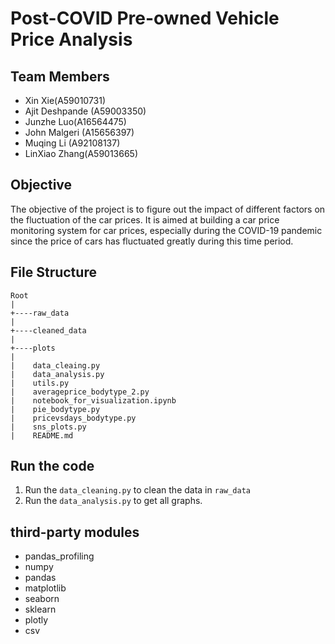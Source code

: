# Post-COVID Pre-owned Vehicle Price Analysis

## Team Members
* Xin Xie(A59010731)
* Ajit Deshpande (A59003350)
* Junzhe Luo(A16564475)
* John Malgeri (A15656397) 
* Muqing Li (A92108137)
* LinXiao Zhang(A59013665)

## Objective
The objective of the project is to figure out the impact of different factors on the fluctuation of the car prices. It is aimed at building a car price 
monitoring system for car prices, especially during the COVID-19 pandemic since the price of cars has fluctuated greatly during this time period. 

## File Structure

```
Root
|
+----raw_data
|
+----cleaned_data
|
+----plots
|
|    data_cleaing.py
|    data_analysis.py
|    utils.py
|    averageprice_bodytype_2.py
|    notebook_for_visualization.ipynb
|    pie_bodytype.py
|    pricevsdays_bodytype.py
|    sns_plots.py
|    README.md
```

## Run the code
1. Run the ```data_cleaning.py``` to clean the data in ```raw_data```  
2. Run the ```data_analysis.py``` to get all graphs.

## third-party modules
* pandas_profiling
* numpy
* pandas
* matplotlib
* seaborn
* sklearn
* plotly
* csv

